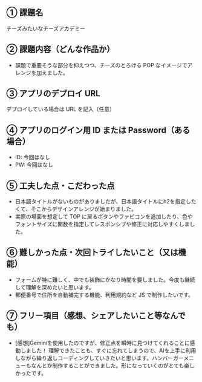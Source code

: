 ## ① 課題名

チーズみたいなチーズアカデミー

## ② 課題内容（どんな作品か）

- 課題で重要そうな部分を抑えつつ、チーズのとろける POP なイメージでアレンジを加えました。

## ③ アプリのデプロイ URL

デプロイしている場合は URL を記入（任意）

## ④ アプリのログイン用 ID または Password（ある場合）

- ID: 今回はなし
- PW: 今回はなし

## ⑤ 工夫した点・こだわった点

- 日本語タイトルがないものがありましたが、日本語タイトルにh2を指定したくて、そこからデザインアレンジが始まりました。
- 実際の場面を想定して TOP に戻るボタンやファビコンを追加したり、色やフォントサイズに関数を指定してレスポンシブや修正に対応しやすくしました。

## ⑥ 難しかった点・次回トライしたいこと（又は機能）

- フォームが特に難しく、中でも装飾にかなり時間を要しました。今度も継続して理解を深めたいと思います。
- 郵便番号で住所を自動補完する機能、利用規約など JS で制作したいです。

## ⑦ フリー項目（感想、シェアしたいこと等なんでも）

- [感想]Geminiを使用したのですが、修正点を瞬時に見つけてくれることに感動しました！
理解できたことも、すぐに忘れてしまうので、AIを上手に利用しながら繰り返しコーディングしていきたいと思います。ハンバーガーメニューもなんとか制作することができました。形になっていくのがとても楽しかったです。
